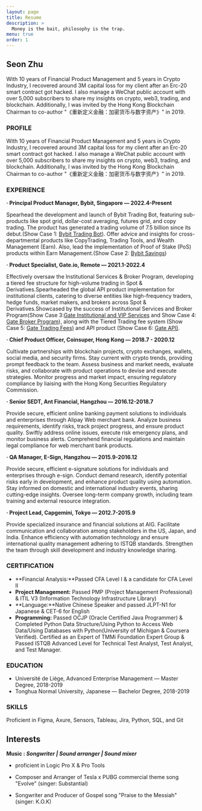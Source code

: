 ```yaml
---
layout: page
title: Resume
description: >
  Money is the bait, philosophy is the trap.
menu: true
order: 1
---
```


## Seon Zhu 

With 10 years of Financial Product Management and 5 years in Crypto Industry, I recovered around 3M capital loss for my client after an Erc-20 smart contract got hacked. I also manage a WeChat public account with over 5,000 subscribers to share my insights on crypto, web3, trading, and blockchain. Additionally, I was invited by the Hong Kong Blockchain Chairman to co-author "《重新定义金融：加密货币与数字资产》" in 2019.


### **PROFILE**

With 10 years of Financial Product Management and 5 years in Crypto Industry, I recovered around 3M capital loss for my client after an Erc-20 smart contract got hacked. I also manage a WeChat public account with over 5,000 subscribers to share my insights on crypto, web3, trading, and blockchain. Additionally, I was invited by the Hong Kong Blockchain Chairman to co-author "《重新定义金融：加密货币与数字资产》" in 2019.

### **EXPERIENCE**

**· Principal Product Manager, Bybit, Singapore — 2022.4-Present**

Spearhead the development and launch of Bybit Trading Bot, featuring sub-products like spot grid, dollar-cost averaging, futures grid, and copy trading. The product has generated a trading volume of 7.5 billion since its debut.(Show Case 1: [Bybit Trading Bot](https://www.bybit.com/en-US/tradingbot)). Offer advice and insights for cross-departmental products like CopyTrading, Trading Tools, and Wealth Management (Earn). Also, lead the implementation of Proof of Stake (PoS) products within Earn Management.(Show Case 2: [Bybit Savings](https://www.bybit.com/en-US/earn/savings))

**· Product Specialist, Gate.io, Remote — 2021.1-2022.4**

Effectively oversaw the Institutional Services & Broker Program, developing a tiered fee structure for high-volume trading in Spot & Derivatives.Spearheaded the global API product implementation for institutional clients, catering to diverse entities like high-frequency traders, hedge funds, market makers, and brokers across Spot & Derivatives.Showcased by the success of Institutional Services and Broker Program(Show Case 3:[Gate Institutional and VIP Services](https://www.gate.io/institution) and Show Case 4: [Gate Broker Program](https://www.gate.io/zh/broker_program)), along with the Tiered Trading fee system (Show Case 5: [Gate Trading Fees](https://www.gate.io/zh/fee)[)](http://www.apple.com/uk) and API product (Show Case 6: [Gate API](https://www.gate.io/gate-api)[)](http://www.apple.com/uk).

**· Chief Product Officer, Coinsuper, Hong Kong — 2018.7 - 2020.12**

Cultivate partnerships with blockchain projects, crypto exchanges, wallets, social media, and security firms. Stay current with crypto trends, providing prompt feedback to the team. Assess business and market needs, evaluate risks, and collaborate with product operations to devise and execute strategies. Monitor progress and market impact, ensuring regulatory compliance by liaising with the Hong Kong Securities Regulatory Commission.

**· Senior SEDT, Ant Financial, Hangzhou — 2016.12-2018.7**

Provide secure, efficient online banking payment solutions to individuals and enterprises through Alipay Web merchant bank. Analyze business requirements, identify risks, track project progress, and ensure product quality. Swiftly address online issues, execute risk emergency plans, and monitor business alerts. Comprehend financial regulations and maintain legal compliance for web merchant bank products.

**· QA Manager, E-Sign, Hangzhou — 2015.9-2016.12**

Provide secure, efficient e-signature solutions for individuals and enterprises through e-sign. Conduct demand research, identify potential risks early in development, and enhance product quality using automation. Stay informed on domestic and international industry events, sharing cutting-edge insights. Oversee long-term company growth, including team training and external resource integration.

**· Project Lead, Capgemini, Tokyo — 2012.7-2015.9**

Provide specialized insurance and financial solutions at AIG. Facilitate communication and collaboration among stakeholders in the US, Japan, and India. Enhance efficiency with automation technology and ensure international quality management adhering to ISTQB standards. Strengthen the team through skill development and industry knowledge sharing.

### CERTIFICATION

- **Financial Analysis:**Passed CFA Level I & a candidate for CFA Level II
- **Project Management:** Passed PMP (Project Management Professional) & ITIL V3 (Information Technology Infrastructure Library)
- **Language:**Native Chinese Speaker and passed JLPT-N1 for Japanese & CET-6 for English
- **Programming:** Passed OCJP (Oracle Certified Java Programmer) & Completed Python Data Structure/Using Python to Access Web Data/Using Databases with Python(University of Michigan & Coursera Verified). Certified as an Expert of TMMi Foundation Expert Group & Passed ISTQB Advanced Level for Technical Test Analyst, Test Analyst, and Test Manager.

### **EDUCATION**

- Université de Liège, Advanced Enterprise Management — Master Degree, 2018-2019
- Tonghua Normal University, Japanese — Bachelor Degree, 2018-2019

### **SKILLS**

Proficient in Figma, Axure, Sensors, Tableau, Jira, Python, SQL, and Git
## Interests
**Music : _Songwriter | Sound arranger | Sound mixer_**

* proficient in Logic Pro X & Pro Tools 

* Composer and Arranger of Tesla x PUBG commercial theme song "Evolve" (singer: Substantial)

* Songwriter and Producer of Gospel song "Praise to the Messiah" (singer: K.O.K)

